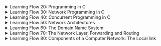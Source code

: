 
<details>
<summary> Learning Flow 20: Programming in C</summary>

#### Intro

##### The Morphology 
- Header files provide the interface and function declarations.
- Source files contain the implementations and program logic.

##### Compiling adn Linking
- **Compiling:** refers to "compile" source code (*.h and *.c) to object (*.o) files. The object files are similar to the machines language
`cc -c hello-world.c`

- **Linking:** Refers to creating an executable from object files
`cc -o hello-world hello-world.o`

The `-Wall` enable a set of warning messages during the compilation process.



##### Preprocessor Directives
Preprocessor directives, such as `#define`, `#ifdef`, `#ifndef` and `#endif`, are typically used to make source programs easy to change and easy to compile in different execution environments. 

##### Make and Makefiles
The Makefile consists a set of rules. Each rule include a target, a list of pre-requisites and a command to build/run the target:
```
target: pre-req-1 pre-req-2 pre-req-3 ...
	command-to-run
```
1. It is possible to declare variables in makefiles, by way of a statement like VARIABLENAME=VALUE
1. You then refer to the value of that variable by $(VARIABLENAME)
1. The compiler directive -Dxxxx corresponds to #define xxxx

#### Pointers, references etc

- A **pointer** is a variable that stores the address of another variable.
- The type of a pointer is the type of the variable whose address it stores.
- The unary operator `&` gives the address of a variable.
- The unary operator `*` gives the value of the variable whose address is given by the operand.
- The unary operator `*` is also used to declare a pointer variable.
>```
>type *var-name;
>```

> No referneces in C, the parameter passing mechanism when calling functions is called **"Call by value"**

#### Debugging with GDB
To debug a program, we need to generate debugging symbols during compilation and describe the data type of each variable. This is done by adding the `-g` option to the `cc` command.

#### Memory management in C
Whenever you want to use a structure or an array, you must deal with its allocation by yourself.

Hence, you first need to allocate buffers for the structure or array. Then, you need to free the buffers when you are done with them.

You do this by using the `malloc` and `free` functions. Or for arrays, you can simply do `int array[10]` to allocate an array of 10 integers.


##### Memory allocation functions
- `void *malloc(size_t size)`:  allocates memory.
    - **Arg:** The size in bytes
    - **Returns:** Pointer to beginning of allocated memory (type `void*` which holds address of any object type)

- `void *calloc(size_t nitems, size_t size)`: allocates memory. The difference with `malloc` is that `calloc` sets the memory to zero.
    - **Arg:** 
    *nitems* − This is the number of elements to be allocated.
    *size* − This is the size of elements.
    - **Returns:** same as `malloc`

- `void *realloc( void *ptr, size_t new_size)`
    Reallocation can occur in two ways:
    a) By expanding or contracting the existing memory pointed to by 'ptr'. The contents of the area remain unchanged up to the smaller of the new and old sizes. If the area is expanded, the contents of the new part are undefined.
    b) By allocating a new memory block of 'new_size' bytes, copying the memory area with a size equal to the smaller of the new and old sizes, and freeing the old block.
  - **Arg:** Reallocates the given area of memory. 

> The type `size_t` is the unsigned integer type of the result of sizeof , _Alignof (since C11) and offsetof, depending on the data model.

#### Miscellaneous
- `sizeof(type)`: Queries size of the object or type (in bytes).

</details>


<details>
<summary>Learning Flow 30: Network Programming in C</summary>

#### Understand basic networking concepts

- **Hosts:** The endpoints of the internet (comps/apps). Connections terminate here
- **Routers:** In charge of carrying communications between hosts

##### Unicast/multicast/broadcast
- **Unicast:** Exactly one sender (uniquely identified), exactly one recipient (uniquely identified)
Identifier of connection flow: `({TCP | UDP}Ipaddr1,port1,Ipaddr2,port2)`

- **Multicast:** Exactly one sender (uniquely identified), a set of recipients (named but "unknown")
> Typically only supported locally (not supported on the internet)
- **Anycast:** Exactly one sender (uniquely identified), exactly one recipient (from among "unknown")
> It is a one-to-nearest communication method where data is sent from a sender to the nearest available recipient among a group of potential recipients. 

For a given transport protocol: a 5-tuple


##### Socket
We uniquely identify through "sockets" which is in the form of `Ipaddr:port`. Represents a communication endpoint. The Ipaddr identifies a computer, the port the service running on it. Described as a **tuple**.


##### Connection
- Connection setup:
  1. Server "listens" on a port
  2. Client "connects" to server
  3. Handshake: negotiate connection parameters
> The only difference between a client and server is who sends the first request. Hence Client/Server in networking: ONLY relevant for connection setup.

 
1. "Set up" connection
2. Transmit data back-and-forth
   - "read" from scoket
   - "write" to socket
3. "Tear down" connection


##### Port Number
Well-known ports: `0-1023` require root-privileges

##### Protocol Stack
> A protocol is a complex horizontal interaction between two instances of the same layer

<br>

- **Application Layer (layer 7):** HTTP, FTP, SMTP, DNS, ...
- **Transport Layer (layer 4):** End-to-end. TCP, UDP
> Provides a "Well-defined" transport service to uppers layer. Responsible for how packets are delivered.
- **Network/Convergence Layer (layer 3):** Multi-hop. E.g: IPv4 and IPv6
  - The network layer (IP in particular) and many application layer protocols (such as those used by iTunes or Chromecast) assume that all links onto which hosts are connected are "full broadcast links", and expect the Data Link Layer to make sure that this is the case
> Provides as a service a "best effort" service. It will try its best to deliver the packet, but it may fail. Packets can be re-ordered and lost 
> The [network] layer is responsible for forwarding data across a multi-hop network, and  ensures [best‑effort data delivery]. The reason for this is that it is possible to implement [reliable] communication over a/an [unreliable] network - whereas the alternative is not possible.
- **Link Layer (layer 2):** 1-hop. E.g.: Ethernet, WiFi, ...
> Provides as a service a "who knows" delivery semantics. It is a best-effort service. It is unreliable, unordered, and may drop packets. 

Sometimes in quizzes L2=layer 2




##### TCP/UDP
- **TCP:** Transmission Control Protocol. Connection-oriented. Reliable, in-order delivery. Flow control. Congestion control.
>  While TCP includes congestion control mechanisms to manage network congestion, it does not completely eliminate the possibility of congestion.
- **UDP:** User Datagram Protocol. Connectionless (no hand-shake needed). Unreliable, unordered delivery. No flow control. No congestion control.
> Used in some applications where reordering or loss of data is not an issue. E.g: live video streaming, VoIP, DNS, DHCP, ...

An application will choose the socket type and may also ignore the transport layer and receive raw packets from the network layer.

#### TCP - A programmers Perspective
TCP transport semantics:
  - Represent data to receiving application "as they were sent"
  - Preserve ordering, ensure reliability & integrity

1. Server bind and listen to a port, then accept incoming connection request
```c
char* msg = "Hello World !\n";
struct sockaddr_in serv; // sockaddr_in is a struct that contains an internet address
int mysocket; // Socket descriptor
socklen_t socksize = sizeof(struct sockaddr_in); // socklen_t is an integer type of width of at least 32 bits

memset(&serv, 0, sizeof(serv)); // set memory to zero
serv.sin_family = AF_INET; // sin_family is the address family
serv.sin_port = htons(PORT); // sin_port is the port number
serv.sin_addr.s_addr = htonl(INADDR_ANY); // sin_addr is the IP address

mysocket = socket(AF_INET, SOCK_STREAM, 0); //AF_INET is Address Family for IPv4 (AF_INET6 for IPv6) , SOCK_STREAM for TCP (SOCK_DGRAM for UDP), 0 means default protocol
bind(mysocket, (struct sockaddr *)&serv, sizeof(struct sockaddr)); // Associates socket with an address (sockaddr *) which encapsulates the IP address and port number
listen(mysocket, 2); //Prepares socket to accept incoming connections. 2 is the backlog, the number of connections that can be waiting while the process is handling a particular connection
int consocket = accept(mysocket, (struct sockaddr *)&serv, &socksize); // Wait for request to arrive (IT IS BLOCKING). Returns a new socket descriptor (r) that represents the accepted connection. 
close(mysocket); // Close the socket
```

> IMPORTANT: serv is of type sockaddr_in and it requires to be typecasted

2. Client "connects" to server
```c
mysocket = socket(AF_INET, SOCK_STREAM, 0); // A stream socket (TCP)
connect(mysocket, (struct sockaddr *)&dest, sizeof(struct sockaddr_in)); // Connect to server
send(mysocket, msg, strlen(msg), 0); // Send data
```

3. "Handshake": negotiate connection parameters
> Handshake done automatically

#### UDP - A Transport Protocol
UDP transport semantics:
   - "Service Minimum": Ensures packet wasn't corrupted in transit
   - Multicast-capable
UDP assumptions (from network):
   - Best effort (from network): reordering, loss, garbling possible


```c
sockfd = socket(AF_INET, SOCK_DGRAM, 0)

int sendto(int sockfd, const void *msg, int len, unsigned int flags, const struct sockaddr *to, sockln_t tolen);

```

##### Miscellaneous
- `uint16_t htonl(uint32_t hostlong)`: host to network long
- `uint16_t htons(uint16_t hostshort)`: host to network short
- `uint32_t ntohl(uint32_t netlong)`: network to host long
- `uint16_t ntohs(uint16_t netshort)`: network to host short
> Host refers to your machine's byte order 

IPv4:
```
struct sockaddr_in {
    short            sin_family;   // e.g. AF_INET, AF_INET6
    unsigned short   sin_port;     // e.g. htons(3490)
    struct in_addr   sin_addr;     // see struct in_addr, below
    char             sin_zero[8];  // zero this if you want to
};

```

IPv6:
```
struct sockaddr_in6 {
    u_int16_t       sin6_family;   // address family, AF_INET6
    u_int16_t       sin6_port;     // port number, Network Byte Order
    u_int32_t       sin6_flowinfo; // IPv6 flow information
    struct in6_addr sin6_addr;     // IPv6 address
    u_int32_t       sin6_scope_id; // Scope ID
};
```
- IPv6 offers substantially more addresses than IPv4. This allows the IoT to scale, by providing addressing of all possible "things". However, the length of IPv6 addresses makes them not directly usable for resource-contrained connected objects -- compression techniques and other mechanisms may be used.
- **Resource-constrained connected objects:**, such as small embedded devices or IoT (Internet of Things) devices, often have limited memory, processing power, and energy resources. Storing and processing lengthy IPv6 addresses on these devices can be inefficient and impractical.




</details>


<details>
<summary>Learning Flow 40: Concurrent Programming in C</summary>

#### Concurrency - A Programmers Perspective
Works on any type of processor.


We link our programs with the pthreads library
`cc MYPROGRAM.o -o MYPROGRAM -lpthread`

##### Creating a thread
Normally when a program starts up and becomes a process, it starts with a default thread. So we can say that every process has at least one thread of control.  A process can create extra threads using the following function :
- `int pthread_create(pthread_t *restrict tidp, const pthread_attr_t *restrict attr, void *(*start_routine)(void *), void *restrict arg)`
    - `tidp`: pthread_t type address. Hold the thread ID of the newly created thread.
    - `attr`: (CAN LEAVE AS NULL) contain certain attributes which we want the new thread to contain.  It could be priority etc.
    - `start_routine`: is a function pointer. 
    - `arg`: (CAN LEAVE AS NULL) the *sole* argument passed to the function

##### MUTEX & Condition Variable

Code that is running threaded might get "interlaced". To fix that, we surround the code that we don't want interlaced with a mutex locked.

```c
char last = 'b'
pthread_mutex_t lastMutex = PTHREAD_MUTEX_INITIALIZER;

void *print_a(){
    while (1){
    pthread_mutex_lock(&lastMutex);
    if (last == 'b'){
        printf("a");
        last = 'a'
    }
    pthread_mutex_unlock(&lastMutex)
    }
}

void *print_b(){
    while(1){
    pthread_mutex_lock(&lastMutex);
    if (last=='a'){
        printf("b");
        last = 'b';
    }
    pthread_mutex_unlock(&lastMutex);
    }
}
```

But there is a problem; if `print_a()` gets executed first and `last!=b`, it will keep on going. This is due that as long as the mutex is held, the other thing won't execute

We fix that with **condition variables**

```c
char last = 'b';
pthread_mutex_t lastMutex = PTHREAD_MUTEX_INITIALIZER;
pthread_cond_t lastStateChange = PTHREAD_COND_INITIALIZER;

void *print_a(){
    while(1){
        pthrad_mutex_lock(&lastMutex);
        while (last!='b'){ // We check the variable last but no bueno

            //We put it in a while loop because there might be other functions
            // Whenever we do a cond_wait, ALWAYS check if the condition you were waiting on has been met

            //Suspends self, and waits on conditional variable
            pthread_cond_wait(&lastStateChange, &lastMutex);
            // We release the mutex
        }
        last = 'a';
        printf('a');
        pthread_cond_signal(&lastStateChange); //We signal on the condition variable
        pthread_mutex_unlock(&lastMutex);
    }
}
```


##### Other thread operations
- `noreturn void pthread_exit(void *retval);`: terminates the calling thread and returns a value via retval 
- `int pthread_join(pthread_t thread, void **retval);`: waits for the thread specified by thread to terminate.  If `retval` is not NULL, then `pthread_join()` copies the exit status of the target thread into the location pointed to by retval.
</details>


<details>
<summary>Learning Flow 50: Network Architectures</summary>

#### 50 - Protocol Stacks & The Layered Architecture

##### Roles & Responsibilities of each layer
- Layer 7 - **Application layer:** Application-Specific
- Layer 4 - **Transport layer:** Ensuring End-to-End properties
- Layer 3 - **Network layer:** Gets data across a multi-hop network
> Figure out what to do with a given packet
- Layer 2 - **Data link layer:** gets data across a *link*

![Protocol Stack](./images/../../images/cse207-protocol-stack.png)

##### Understand how layers interact with each other

We imagine two protocols stacks connected with a link (A->B)
**Computer A**
1. Application layer: Decides which transport layer to use
```c
sockfd = socket(AF_INET, SOCK_STREAM, 0); //TCP
sockfd = socket(AF_INET, SOCK_DGRAM, 0); //UDP
```
Then it envokes `.send` on the socket

2. Transport layer: adds its own header to the packet.
(For TCP it may contain sequence number, ack number, etc)
Then it calls upon a service from the network layer

3. Network layer: adds its own header to the packet. (For IPv4 it may contain source IP, destination IP, etc)
Then it calls upon a service from the data link layer

4. Data link layer: adds its own header and often a footer to the packet. (For Ethernet it may contain source MAC, destination MAC, etc)

5. Packt is sent through the link

**Computer B**
1. Data link layer: removes the header and footer
2. Network layer: removes the header and processes. This decides whether the packet should be sent to the transport layer or forwarded to another computer.
3. Transport layer: removes the header. This indicates to which application the packet should be sent to.
4. Application layer: receives the packet
5. Application layer: returns the packet to the user

#### Extra info from final

##### Why intermediaries on path are not involved in the transport protocol
- It is only the end-points which can know what precise transport semantics the applications expect.
- Having the intermediaries "not have to be involved in transport protocol operation" means that these "intermediaries" will perform simpler operations, thereby be "faster" and "able to process more packets-per-second".
- It permits the transport layer to evolve (for example, to support new features) without upgrading these "intermediaries".
- Having the intermediaries participate in the transport protocol would mean "adding complexity to the intermediaries" but would actually not make the end-points any less complex in many common cases.

##### Miscellaneous
- When receiving a packet, layer n may (after having processed headers/footers), either deliver the received payload to layer n+1, or add a new header/footer and deliver the packet to layer n-1 (i.e., forward the packet)
> This would be the case for multi-hop networks

- When layer n receives a packet from layer n-1, the  "layer-n headers" for that packet are processed. As part of that processing, a signal may be sent back to the corresponding "Layer n" on the sender.
> An example of this is TCP's ACK

- For a protocol stack, we talk about "complex horizontal interactions" between two instances at the same layer, but "simple vertical interactions" between two adjacent layers of the same protocol stack.
> This is because the layers are designed to be independent of each other


![Diagram](./../images/CSE207-headers-n-footers.png)
> MEMORIZE DIAGRAM

#### 51 - On Identifiers in Computer Networking

##### Identifiers In The Stack
- What does `http://www.example.com:80/filename.html` tell?
  - `www.example.com` formally known as "the fully qualified domain name" (FQDN). Through *DNS lookup*, it is translated to an IP address.
    1. On the internet, routers use the IP address to foward messages, finding paths through the network to the destination. More specifically, the router to which the destination is connected. 
    2. On the link between the router and the destination, there are many devices connected. The router using an *ARP(IPv4)/Neighbour Table(IPv6)* finds the Layer 2 address of the destination (incorrectly called the MAC address). 
    3. If it does not find it, it broadcasts a `neighbor-solicitation` message (IPv6) or a `who-has` (IPv4). 
    4. Only the machine with the matching IP address will respond with a `neighbor-advertisement` (IPv6) or a `is-at` (IPv4).
    5. Once responded, router updates it swithching table.

In summary: to identify, unambiguously, one single resource on the internet.
##### Extras from final
- Having only end-systems involved in transport protocol signalling renders the network more flexible and evolutive.


</details>


<details>
<summary>Learning Flow 60: The Domain Name System</summary>

#### What is the Domain Name system
- IP address == Point-of-attatchment in the Internet
> Does not indicate a geo location

##### How does one reach facebook.com
1. **Query DNS Server:** Returns IP address of facebook.com
2. **Figure out if destination is local:** Looks at IP address of the destination. Every address, where the first 64 bits are identical to the 64 first bits of the PC's address => it's local
3. **If IP not local:** Send packet to default gateway (found in routing table of computer)

##### Historical context
- In the beginning there was ARPANET (few hosts connected). No IP addresses, only "network numbers"
- Solution (1971): HOSTS-TXT - /etc/hosts
    >- `<name>:<IPaddr>`
    >- Manually copied to all hosts on ARPANET 

- Problem: /etc/hosts
  - Didn't scale
  - Out-of-date info
  - Anyone could "break" ARPANET

- Build something better: DNS
> (ISI-USC made the initial design, essentially as it is used today)

###### Main concepts
- DNS == A Distributed Database
- Load-Sharing/Load-Balancing
- Abstraction and Redirection
- Resource sharing
- Mapping between `<name>` and `<record>`
- `<name>`
  - hierarchically stuctured name-space
  - single-source for authorative correspondig `<record>`
  - de-centralised management
- `<record>`
  - (type,value,lifetime)

#### The Name Space Organisation
Computers read the Fully Qualified Domain Name from right to left.

![Name space org diag](../images/cse207-name_space_org.png)

The goal is to delegate responsability and distribute responsability to the servers.

1. "The root", contains reference to a record where the server where the records should be made available
> The "responsability" for `.edu` is delegated to a server which is in charge of all records which end in `.edu`
This applies recursively until reaching the server that contains all the records for `polytechnique.edu`

These servers are known as "Authoritative Servers" and the "zones" to which a responsability have been delegated, are called "Authoritative Zones".

Authoritative Zones have zone-files containing a name and a record/redirect.

- The records for the servers responsible for `.edu, .com etc` are called "nameserver (NS) records"
- The records for the servers responsible for `www.polytechnique.edu, enex.polytechnique.edu` are called "address (A) records".

- **FQDN:** A fully qualified domain has a trailing dot - allows to precisely indicate where precisely in the tree the records exist.

#### Name Resuolution
##### A bit of terminology

**Computer (stub resolver)** <-> **Local DNS** <-> **ROOT-DNS** (Knows who is maintaining records for all given domains)

Then,

**Local DNS** <-> **Authoritative Server** (Authoritative for a given domain)
> Local DNS may cache - ideally not more than the lifetime of the record. (Recursive Resolver, Local Resolver, Caching Resolver)

> If a recursive resolver has no clue about where to find the resource records, corresponding to a given hostname, then it will request info from the ROOT-DNS
##### Querying DNS
- **DNS:** Domain Name System/Service/Servers
When querying a DNS server, tuples like these are being exchanged:
`(name, type, record, lifetime)`

##### Querying DNS - Mixed

The root-dns does not act as a recursive resolver due to performance reasons.

![Querying_DNS](../images/cse207-querying_dns_mixed.png)


##### DIG - Recursion unavailable
This is the case where we contact directly the ROOT-DNS.

1. We try finding the address for *google.fr*
2. ROOT-DNS (recursion unavailable): Replies with an NS record (also provides A record for the Nameservers). Allows pc to query DNS server directly. with the following flags:
  - `rd==1`: Recursion desired
  - `ra==0`: Recursion available
  - More Flags Available:
    - `qr`: Query response
    - `ad`: Authenticated data
> Client asked for recursion but not available, hence received NS record instead of A
> When recursion available `ra==1`, it returns no NS recors but an A record.

#### Resource records

> FQDN = Fullly Qualified Domain Name

| Record Type | Name | Value | Extra Info |
|-------------|------|-------|------------|
|     A  | FQDN |   IPv4 address  | FQDN->IPv4 Address |
|     AAAA | FQDN |   IPv6 addrss  | Reason why it's 4A's it's because IPv6 is 4x larger|
|     CNAME | FQDN |   Canonical name  | FQDN->FQDN |
|     MX | FQDN |   Mailserver  | FQDN->(FQDN, priority) |
|     TXT | FQDN |   Random text...  | FQDN->Text |
|     NS | FQDN |   Authoritative Name Server  | FQDN->FQDN |

Before, we had seen that
`name-> (type, record, lifetime)`
But in reality:
`(name, type)-> (record, lifetime)`
> This means for a single name there exists several resource recors with different types. You can also find that a name+type can map into several records (as in MX)

##### MX records
Many reasons to use MX records. A company might have various subdomains to indicate where the person works
```
user@sales.example.com
accountant@accounting.example.com
engineer@development.example.com
```
and all of that might be handled by the same mail server `mailhost.example.com`.

- It contains a field **priority**. We can specify many mail servers for a single domain in case one fails and it goes in the order of priority

#### The DNS Root
- 13 root servers (each a replica of each other) (anycast, ---)
- Highly available
- {a-m}.root-servers.net
- "Bare" DNS server needs to know one (root, other) DNS server, only

<br>
<br>

- Registration of FQDN requires guarantee (at least 2) name servers available to be authoritative
- MUST obviously be kept synchronised

##### Alternate Roots - ALT.ROOT
- The DNS root is controlled by ICANN
  - Mariana del Ray, California, USA
  - US Dept. of Defence influenced
  - Also, "politically correct"
  - Delegates "official" TLDs - slowly

- Alternative named.root exist (OpenNIC, ...)
  - Typically including all ICANN TLDs (import ICANN)
  - Plus .porn, .per, .web, ...
  -  Occasional conflicts (.xxx)
  -  Not all Internet users can access these domains (need to modify hosts file)

##### Main takeaways
- The "Official" unique DNS root zone
  - One zone file
  - Maintained by ICANN
  - 13 root DNS servers
  - Each of the 13 root DNS servers is globally replicated

- Alternative roots exists
  - A root is just a zone file that people agree

#### DNS & The protocol stack
Can run on top of UDP and TCP
- Usually uses UDP - Why?
  - No connection set-up
  - No per-query-state
  - No per-client state

Hence, it is in the **Application Layer protocol**

- DNS Message Format
  - Pair requests and responses (identification)
  - Self-contained messages
  - Each message can contain requests, or records, or both
  - Interesting attack vectors

</details>


<details>
<summary>Learning Flow 70: The Network Layer, Forwarding and Routing</summary>

#### L3 Forwarding, Routers and Longest Prefix Matching
When a packet is forwarded from a router, the router has something called a "routing table" 

| Dest. | Nxt | Cost |
|-------|-----|------|
| 192.168.2/24 | v | 1 | 
- **Nxt:** An indicator of the next hub on the shortest path
- **Cost:** Expression of the length of the past to the destination
> The format written in is "Longest Prefix Matching"

##### Subnet - prefix
- Prefix length
  - "number of consecutive initial bits, identified for all addresses within subnet" (and so, all within one IP hop...)
> /24 indicates first 24 bits are the same (numbers separated by dots are 8 bits) so 24=first 3 positions the same

If we want to write an IP interval `192.168.2.0-192.168.2.255`=`192.168.2/24`=`192.168.2.0/24`=`192.168.2.42/24`=`192.168.2.255`

- **On-link prefixes:**  refer to network prefixes that are directly reachable within a local network segment without the need for routing through a gateway or router.
> When connecting network segments to a router, each segment must be assigned a unique network prefix. 

##### Routing Tables

- Network layer: Provide connectivity through a multi-hop network (making decisions over which interface a message is to be forwarded)

Example of a routing table:

| Destination | Next | Cost |
|-------------|------|------|
| 130.225.194.2 | 129.104.11.1 | 10 |
| 129.104.11/24 | eth0 | 1 |
| 101.2.4/24 | 192.104.11.1 | 5 |
| 0.0.0.0/0 | 87.47.12.254 | 2 |
| 87.47.12/24 | eth1 | 1 |

> The lines like 101.2.4/24 are prefix notations.
> The line like `0.0.0.0/0` is a subnet prefix of 0 length (all possible addresses)=>default browser

- **Next:** 
  - (an IP) Identified next router - Not the destination, but someone closer to the destination than I
  - Interface (`eth0`) - If the dest/next-hop exists, it's attatched to the same link as this interface

##### TTL
- **TTL:** Time to live
  - Decremented by 1 at each hop
  - When TTL=0, packet is discarded
  - Prevents packets from looping forever
  - Prevents packets from being delivered a long time after they were sent (and the network topology might have changed)
> When two interfaces communicate across a single link, the TTL (IPv4) or the hop-limit (IPv6) is not decremented. 

##### Longest Prefix Matching  

1. Write the destination of IP in binary
2. Identify what entry in the routing table the destination IP matches
3. When we have **multiple mathcing entries**, we pick the one with the **"longest matching prefix"**. IF **multiple matchin entries with the same prefix length**, we use the one with the **lowest cost**
4. To figure out which interface to use, we do again longest matching prefix for the interfaces

> **Strong assumption:** Interfaces with OP adresses from within the same subnet prefix are on the same IP link (reachable in one IP hop, no router forward)


##### OSPF (Open Shortest-Path Firt) protocol
The OSPF (Open Shortest-Path First) protocol is a proactive link-state routing protocol, commonly used within autonomous systems on the Internet. OSPF  is defined in RFC1583, and it has been assigned protocol number 89.  OSPF, thus, sits directly atop of the network layer. OSPF can, therefore, technically be classified as a transport protocol.

- Routing protocol
- Uses "link-state" algorithm
  - Each router knows all links and costs
  - Computes shortest path to all destinations
  - Updates routing table
- Uses TTL=1 (no forwarding)
- Uses multicast  

##### Link State Routing
- Each router knows all links and costs
- Computes shortest path to all destinations
- Updates routing table
- Uses TTL=1 (no forwarding)
- Uses multicast
- **Link-state routing** is one of the two main classes of routing protocols used in packet switching networks for computer communications, the other being **distance-vector routing protocols**. Examples of link state routing protocols include Open Shortest Path First (OSPF) and Intermediate System to Intermediate System (IS-IS).

[Link State] routing protocols require each router to have the [complete topology graph] of the network in memory. The [complete topology graph] is constructed by way of periodic [HELLO and LSA] messages, and is used by a [shortest path first] algorithm. 

</details>

<details>
<summary>Learning Flow 80: Components of a Computer Network: The Local link</summary>
We are talking about the Link in the protocol stack

#### A network segment
- Physical Entity
- Commonly assumed, a cable
- Constrained by phisics:
  - signal attenuation: 
    - restricts length of segment
    - 10base5 (Thick Ethernet): 500m
    - 10base2 (Thin Ethernet): 185m
    - 10baseT/100baseT: 100m
  - propagation delay: Given a set of stations/interfaces only one is transmitting at any given time


In order to connnect two "cables" each of max. length, we use **repeaters**

- **Repeater:**
  - Connects (in general) 2 "cables
  - Each up-to max length
  - Regenerate physical signal
> Allows segment to grow, unaffectd by attenuation
>

#### Network segment MULTIPLE ACCESS
When two stations/interfaces transmit at the same time, signals will "collide" with each other. **Collision domain:** any two stations/interfaces whose signals can interfere with each other are on a **collision domain**. On a network segment, all interfaces can interfere with each other
> When counting the number of collision domains on a diagram, count the number of cables that can have a collision.

- Network Segment:
  - communications medium, shared between all stations "on the segment"
  - "Collision Domain"
  - Contention for exclusive access
    - Medium Access Control
      - One of the roles of data-link layer protocols
    - MUTEX - with no "hardware support"
    - More stations, more contention, less throughput, longer details

- **Broadcast domains:** A broadcast domain refers to a logical division of a computer network in which all devices within that domain can directly communicate with each other through broadcast transmissions. 

#### MAC protocol functioning
- Listen before you transmit
  - If channel is busy, back-off

- Listen while you transmit
  - if transmission, other than own, received:
    - COLLISION, back off, retry later
  - otherwise, transmission succeeded
- Propagation dellay & Collision Detection:
  - inextricalby relates:
    - minimum transmission duration (and thus minimum frame size): 2* max propagation delay
    > Say for example a and c transmitting. There is a danger that their signals collide on b (in the middle). If duration extended by 2* max propagation delay, then the rule "if transmission other than own received" will trigger avoiding collision at b
    > **MTU:** is an abbreviation of “Minimum Transmit Unit” — which refers to the minimum time (i.e., number of octets) that a station must transmit once it starts transmitting, so as to ensure that collision detection is possible. The MTU of a given link is defined in the specification of said link. An MTU exists to ensure that no station engages in continuous transmissions and thus (in part) serves to avoid that a single station does not monopolize a link. 
    - maximum network segment length
      - hence, max "number of repeaters"
    - Max for Ethernet Network segment:
      - 4 repeaters, 5 "cables"

##### MAC protocol: CSMA/CD
- Carrier Sense Multiple Access with Collision Detection
- Listen before you transmit
  - If channel is busy, back-off
  - If channel is free, transmit
  - If collision detected, abort transmission
    - Back-off, retry later

- Listen while you transmit
- If transmission, other than own, received:
  - COLLISION, back off, retry later
  - otherwise, transmission succeeded



> The data-link layer is concerned with ensuring communication between two stations on the same link., CSMA is an example of a MAC protocol.
> MAC protocols are part of the data-link layer, and govern arbitration of medium access: who gets to transmit, when?
> Calling the Data-Link Layer the “MAC layer” is, technically correct.



#### Bridge - Forwarding between segments

- Connect two Network Segments
  - Create disjoint collision domains
  - So, participate in MAC protocol on each interface
  - Decodes received signals into symbols

- Forwards traffic between segments
  - Smarter than repeater
  - Filter on traffic destination

![bridge](../images/cse207-bridge.png)

- Learn destinations on each segment
  - Hear Tx, Record `<addr,port>` in *bridging table*

- When a frame received over port $p_{in}$ for addr a:
  - if <$a, p_{out}$> does not exist in the bridging table: forward over all ports except $p_{in}$
  > Example: If bridge receives message on leftmost port to destination a, since a is on the same network segment, it would have received the message already.

  - if <$a,p_{out}$> exists in bridging table:
    - if $(p_{out}==p_{in})$: Do not forward
    - if $(p_{out}\ne p_{in})$: Forward over $p_{out}$


#### In the real world
A switch (blue box with arrows on both sides) is nothing but a bridge with multiple ports

- Each "port" separate collision domain
- If single station/port, no collisions


A hub (grey box with arrows on same side) is a repeater with multiple ports.


#### Putting it all together 
What we used to call "A Network" - today, more commonly "A link"

- Link: A set of interfaces which are capable of communicating with each other in Layer 2.
  - A link is not necessarily a physical entity - it may be virtual, such as a VPN (a tunnel)
  - A link, as seen from the (inter)networking layer (L3) is purely an abstraction that describes relationships between interfaces - but not other physical properties, such as the nature of the signal between interfaces, or the bitrate, etc.


Switches hubs, (WiFi) access points, ... forward to maintain, preserve and protect link semantics:
  - Full-broadcast, transitive, reflexive connectivity
  > **Full broadcast:** possible to make a transmission on a link to be received by all the other interfaces on the same link
  > **Transitive:** implies that if there is a route from one device to another device in a network, and that second device has a route to a third device, then the first device can indirectly communicate with the third device through the intermediate device. 
  > **Reflexive connectivity:**  the ability of a device to communicate with itself
  - Unique identification of each station on a link - L2 addresses
  - Explicit connectivity signals
  > Indications or messages sent by devices in a computer network to establish or confirm their connectivity with other devices 
  - Inspect, manipulate, only data-link layer headers

- **Inter-networking layer:** The layer in the protocol stack in charge of forwarding data between links

Routers connect disjoint networks (links) - Interworking
  - Interfaces on two different newtorks (links) **do not** have full-broadcast, transitive, reflexive connectivity
  - Unique identification of on which network (link) an interface is located - IP Addresses
  - IP addresses on the same network (link) "look alike": share a network prefix

#### Summary
- Components of a Computer Network
  - The Local Link

- Repeaters
  - Signal restoration and regeneration
  - Extend collision domains
  - Do not participate in MAC protocol
  - Modern (for 1999) incarnation: a HUB

- Bridges:
  - Interconnect distinct
  - Full participation in MAC protocol
  - Reduce contention by intelligent forwarding of frames
  - Modern incarnation: a switch
> Since Bridges are used to connect two network segments; For two hosts to communicate with each other when connected by a switch, they need to have IP addresses that belong to the same IP network or subnet. In other words, their IP addresses should have the same network prefix.
> Two different networks would require a router.

- Internetworking
  - Links == Networks
  - Routers forward packets "between networks"


</details>